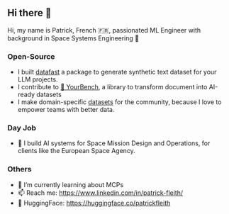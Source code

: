 ## Hi there 👋

Hi, my name is Patrick, French 🇫🇷, passionated ML Engineer with background in Space Systems Engineering 🚀

### Open-Source

- I built [datafast](https://patrickfleith.github.io/datafast/) a package to generate synthetic text dataset for your LLM projects.
- I contribute to [🤗 YourBench](https://github.com/huggingface/yourbench/pulls?q=is%3Apr+author%3Apatrickfleith+), a library to transform document into AI-ready datasets
- I make domain-specific [datasets](https://www.kaggle.com/patrickfleith/datasets) for the community, because I love to empower teams with better data.

### Day Job

- 💼 I build AI systems for Space Mission Design and Operations, for clients like the European Space Agency.

### Others

- 🌱 I’m currently learning about MCPs
- 📫 Reach me: https://www.linkedin.com/in/patrick-fleith/
- 🤗 HuggingFace: https://huggingface.co/patrickfleith

<!--
**patrickfleith/patrickfleith** is a ✨ _special_ ✨ repository because its `README.md` (this file) appears on your GitHub profile.
- 
-->

